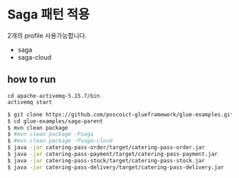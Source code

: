 # Saga 패턴 적용

2개의 profile 사용가능합니다.
- saga
- saga-cloud

## how to run

```bach
cd apache-activemq-5.15.7/bin
activemq start
```

```bash
$ git clone https://github.com/poscoict-glueframework/glue-examples.git
$ cd glue-examples/saga-parent
$ mvn clean package
$ #mvn clean package -Psaga
$ #mvn clean package -Psaga-cloud
$ java -jar catering-pass-order/target/catering-pass-order.jar
$ java -jar catering-pass-payment/target/catering-pass-payment.jar
$ java -jar catering-pass-stock/target/catering-pass-stock.jar
$ java -jar catering-pass-delivery/target/catering-pass-delivery.jar
```
